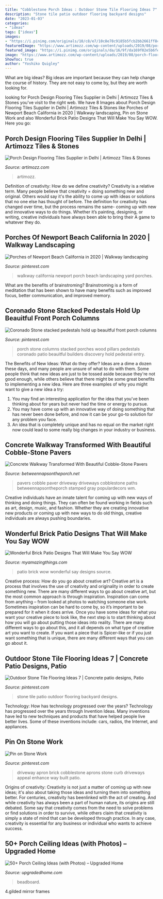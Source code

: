 ```yaml
---
title: "Cobblestone Porch Ideas : Outdoor Stone Tile Flooring Ideas 7"
description: "Stone tile patio outdoor flooring backyard designs"
date: "2023-01-03"
categories:
- "ideas"
tags: ["ideas"]
images:
- "https://i.pinimg.com/originals/10/c8/e7/10c8e78c9185b5fcb2bb2661ff8c2269.png"
featuredImage: "https://www.artimozz.com/wp-content/uploads/2019/08/porch-flooring-in-delhi.jpg"
featured_image: "https://i.pinimg.com/originals/da/16/9f/da169f02e5b6fe5b50efdcb83022a50c.jpg"
image: "https://www.artimozz.com/wp-content/uploads/2019/08/porch-flooring-in-delhi.jpg"
ShowToc: true
author: "Yoshiko Quigley"
---
```



What are big ideas?
Big ideas are important because they can help change the course of history. They are not easy to come by, but they are worth looking for.

	

		
looking for Porch Design Flooring Tiles Supplier in Delhi | Artimozz Tiles &amp; Stones you've visit to the right web. We have 8 Images about Porch Design Flooring Tiles Supplier in Delhi | Artimozz Tiles &amp; Stones like Porches of Newport Beach California in 2020 | Walkway landscaping, Pin on Stone Work and also Wonderful Brick Patio Designs That Will Make You Say WOW. Here you go:
		
    
## Porch Design Flooring Tiles Supplier In Delhi | Artimozz Tiles &amp; Stones

<img loading=lazy src="https://www.artimozz.com/wp-content/uploads/2019/08/porch-flooring-in-delhi.jpg" onerror="this.onerror=null;this.src='https://tse1.mm.bing.net/th?id=OIP.11udHsiUi5DODlr6J5eMnwHaJc&amp;pid=15.1';" alt="Porch Design Flooring Tiles Supplier in Delhi | Artimozz Tiles &amp; Stones">

_Source: artimozz.com_

>artimozz. 

	

Definition of creativity: How do we define creativity?
Creativity is a relative term. Many people believe that creativity = doing something new and original. Others would say it's the ability to come up with ideas or solutions that no one else has thought of before. The definition for creativity has changed over time, but the process remains the same- coming up with new and innovative ways to do things. Whether it’s painting, designing, or writing, creative individuals have always been able to bring their A game to whatever they do.

    
## Porches Of Newport Beach California In 2020 | Walkway Landscaping

<img loading=lazy src="https://i.pinimg.com/originals/10/c8/e7/10c8e78c9185b5fcb2bb2661ff8c2269.png" onerror="this.onerror=null;this.src='https://tse1.mm.bing.net/th?id=OIP.IWe-mvNe0CSU8J5NBgXYAQHaJ3&amp;pid=15.1';" alt="Porches of Newport Beach California in 2020 | Walkway landscaping">

_Source: pinterest.com_

>walkway california newport porch beach landscaping yard porches. 

	

What are the benefits of brainstroming?
Brainstroming is a form of meditation that has been shown to have many benefits such as improved focus, better communication, and improved memory.

    
## Coronado Stone Stacked Pedestals Hold Up Beauitful Front Porch Columns

<img loading=lazy src="https://i.pinimg.com/originals/e4/9a/af/e49aaf02fb0d527feddff2e3666a51d4.jpg" onerror="this.onerror=null;this.src='https://tse1.mm.bing.net/th?id=OIP.VP5jzNYCNJHUkvdQV-9RGQHaE8&amp;pid=15.1';" alt="Coronado Stone stacked pedestals hold up beauitful front porch columns">

_Source: pinterest.com_

>porch stone columns stacked porches wood pillars pedestals coronado patio beauitful builders discovery hold pedestal entry. 

	

The Benefits of New Ideas: What do they offer?
Ideas are a dime a dozen these days, and many people are unsure of what to do with them. Some people think that new ideas are just to be tossed aside because they're not good enough, while others believe that there might be some great benefits to implementing a new idea. Here are three examples of why you might want to give a new idea a try: 
1. You may find an interesting application for the idea that you've been thinking about for years but never had the time or energy to pursue. 
2. You may have come up with an innovative way of doing something that has never been done before, and now it can be your go-to solution for any problem you face. 
3. An idea that is completely unique and has no equal on the market right now could lead to some really big changes in your industry or business.

    
## Concrete Walkway Transformed With Beautiful Cobble-Stone Pavers

<img loading=lazy src="https://betweennapsontheporch.net/wp-content/uploads/2014/09/Replace-Concrete-Walkway-With-New-Walkway_wm.jpg" onerror="this.onerror=null;this.src='https://tse4.mm.bing.net/th?id=OIP.gjyrZm2BNGfYi8VO3XYWqQHaJ-&amp;pid=15.1';" alt="Concrete Walkway Transformed With Beautiful Cobble-Stone Pavers">

_Source: betweennapsontheporch.net_

>pavers cobble paver driveway driveways cobblestone paths betweennapsontheporch stamped gray populardecors wm. 

	

Creative individuals have an innate talent for coming up with new ways of thinking and doing things. They can often be found working in fields such as art, design, music, and fashion. Whether they are creating innovative new products or coming up with new ways to do old things, creative individuals are always pushing boundaries.

    
## Wonderful Brick Patio Designs That Will Make You Say WOW

<img loading=lazy src="http://myamazingthings.com/wp-content/uploads/2017/03/Charming-Beverly-Hills-patio.jpg" onerror="this.onerror=null;this.src='https://tse1.mm.bing.net/th?id=OIP.Q_93mnShuMY9ZIHQeMSR4AHaE9&amp;pid=15.1';" alt="Wonderful Brick Patio Designs That Will Make You Say WOW">

_Source: myamazingthings.com_

>patio brick wow wonderful say designs source. 

	

Creative process: How do you go about creative art?
Creative art is a process that involves the use of creativity and originality in order to create something new. There are many different ways to go about creative art, but the most common approach is through inspiration. Inspiration can come from anything – from looked at photos to watching someone else work. Sometimes inspiration can be hard to come by, so it’s important to be prepared for it when it does arrive. Once you have some ideas for what you want your creative piece to look like, the next step is to start thinking about how you will go about putting those ideas into reality. There are many different ways to go about this, and it all depends on what type of creative art you want to create. If you want a piece that is Spicer-like or if you just want something that is unique, there are many different ways that you can go about it.

    
## Outdoor Stone Tile Flooring Ideas 7 | Concrete Patio Designs, Patio

<img loading=lazy src="https://i.pinimg.com/736x/b8/02/d4/b802d4c7ce6cce2ab4f1caf9d84779a6.jpg" onerror="this.onerror=null;this.src='https://tse4.mm.bing.net/th?id=OIP.nnsCcNvg1i8feqy-v3y5gAHaLH&amp;pid=15.1';" alt="Outdoor Stone Tile Flooring Ideas 7 | Concrete patio designs, Patio">

_Source: pinterest.com_

>stone tile patio outdoor flooring backyard designs. 

	

Technology: How has technology progressed over the years?
Technology has progressed over the years through Invention Ideas. Many inventions have led to new techniques and products that have helped people live better lives. Some of these inventions include: cars, radios, the Internet, and appliances.

    
## Pin On Stone Work

<img loading=lazy src="https://i.pinimg.com/originals/da/16/9f/da169f02e5b6fe5b50efdcb83022a50c.jpg" onerror="this.onerror=null;this.src='https://tse3.mm.bing.net/th?id=OIP.CtoD9JITPCCOe6NkchE1WwHaEo&amp;pid=15.1';" alt="Pin on Stone Work">

_Source: pinterest.com_

>driveway apron brick cobblestone aprons stone curb driveways appeal enhance way built patio. 

	

Origins of creativity:
Creativity is not just a matter of coming up with new ideas; it's also about taking those ideas and turning them into something better. For centuries, creativity has beenlinked with the act of creating. And while creativity has always been a part of human nature, its origins are still debated. Some say that creativity comes from the need to solve problems or find solutions in order to survive, while others claim that creativity is simply a state of mind that can be developed through practice. In any case, creativity is essential for any business or individual who wants to achieve success.

    
## 50+ Porch Ceiling Ideas (with Photos) – Upgraded Home

<img loading=lazy src="https://upgradedhome.com/wp-content/uploads/2021/06/porch-15-e1624294390506.jpg" onerror="this.onerror=null;this.src='https://tse3.mm.bing.net/th?id=OIP.hMTeDCMopoOeqOujgrHvzgHaFj&amp;pid=15.1';" alt="50+ Porch Ceiling Ideas (with Photos) – Upgraded Home">

_Source: upgradedhome.com_

>beadboard. 

	

4.gilded mirror frames

